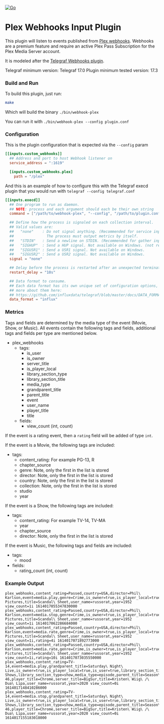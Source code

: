 [![Go](https://github.com/russorat/telegraf-webhooks-plex/actions/workflows/go.yml/badge.svg)](https://github.com/russorat/telegraf-webhooks-plex/actions/workflows/go.yml)

# Plex Webhooks Input Plugin

This plugin will listen to events published from [Plex webhooks](https://support.plex.tv/articles/115002267687-webhooks/). Webhooks are a premium feature and require an active Plex Pass Subscription for the Plex Media Server account.

It is modeled after the [Telegraf Webhooks plugin](https://github.com/influxdata/telegraf/tree/master/plugins/inputs/webhooks).

Telegraf minimum version: Telegraf 17.0
Plugin minimum tested version: 17.3

### Build and Run

To build this plugin, just run:

```sh
make
```

Which will build the binary `./bin/webhook-plex`

You can run it with `./bin/webhook-plex --config plugin.conf`

### Configuration

This is the plugin configuration that is expected via the `--config` param

```toml
[[inputs.custom_webhooks]]
  ## Address and port to host Webhook listener on
  service_address = ":1619"

  [inputs.custom_webhooks.plex]
    path = "/plex"
```

And this is an example of how to configure this with the Telegraf execd plugin that you would run with `telegraf --config telegraf.conf`

```toml
[[inputs.execd]]
  ## One program to run as daemon.
  ## NOTE: process and each argument should each be their own string
  command = ["/path/to/webhook-plex", "--config", "/path/to/plugin.conf"]

  ## Define how the process is signaled on each collection interval.
  ## Valid values are:
  ##   "none"    : Do not signal anything. (Recommended for service inputs)
  ##               The process must output metrics by itself.
  ##   "STDIN"   : Send a newline on STDIN. (Recommended for gather inputs)
  ##   "SIGHUP"  : Send a HUP signal. Not available on Windows. (not recommended)
  ##   "SIGUSR1" : Send a USR1 signal. Not available on Windows.
  ##   "SIGUSR2" : Send a USR2 signal. Not available on Windows.
  signal = "none"

  ## Delay before the process is restarted after an unexpected termination
  restart_delay = "10s"

  ## Data format to consume.
  ## Each data format has its own unique set of configuration options, read
  ## more about them here:
  ## https://github.com/influxdata/telegraf/blob/master/docs/DATA_FORMATS_INPUT.md
  data_format = "influx"
  ```

### Metrics

Tags and fields are determined by the media type of the event (Movie, Show, or Music). All events contain the following tags and fields, additional tags and fields per type are mentioned below. 

- plex_webhooks
  - tags:
    - is_user
    - is_owner
    - server_title
    - is_player_local
    - library_section_type
    - library_section_title
    - media_type
    - grandparent_title
    - parent_title
    - event
    - user_name
    - player_title
    - title
  - fields:
    - view_count (int, count)

If the event is a rating event, then a `rating` field will be added of type `int`.

If the event is a Movie, the following tags are included:

- tags:
  - content_rating: For example PG-13, R
  - chapter_source
  - genre: Note, only the first in the list is stored
  - director: Note, only the first in the list is stored
  - country: Note, only the first in the list is stored
  - collection: Note, only the first in the list is stored
  - studio
  - year

If the event is a Show, the following tags are included:

- tags:
  - content_rating: For example TV-14, TV-MA
  - year
  - chapter_source
  - director: Note, only the first in the list is stored

If the event is Music, the following tags and fields are included:

- tags:
  - mood
- fields:
  - rating_count (int, count)

### Example Output

```
plex_webhooks,content_rating=Passed,country=USA,director=Phil\ Karlson,event=media.play,genre=Crime,is_owner=true,is_player_local=true,is_user=true,library_section_title=Movies,library_section_type=movie,media_type=movie,player_title=Chrome,server_title=BigSur,studio=Columbia\ Pictures,title=Scandal\ Sheet,user_name=russorat,year=1952 view_count=1i 1614017055347830000
plex_webhooks,content_rating=Passed,country=USA,director=Phil\ Karlson,event=media.stop,genre=Crime,is_owner=true,is_player_local=true,is_user=true,library_section_title=Movies,library_section_type=movie,media_type=movie,player_title=Chrome,server_title=BigSur,studio=Columbia\ Pictures,title=Scandal\ Sheet,user_name=russorat,year=1952 view_count=1i 1614017062286684000
plex_webhooks,content_rating=Passed,country=USA,director=Phil\ Karlson,event=media.rate,genre=Crime,is_owner=true,is_player_local=true,is_user=true,library_section_title=Movies,library_section_type=movie,media_type=movie,player_title=Chrome,server_title=BigSur,studio=Columbia\ Pictures,title=Scandal\ Sheet,user_name=russorat,year=1952 view_count=1i,rating=4i 1614017071892773000
plex_webhooks,content_rating=Passed,country=USA,director=Phil\ Karlson,event=media.rate,genre=Crime,is_owner=true,is_player_local=true,is_user=true,library_section_title=Movies,library_section_type=movie,media_type=movie,player_title=Chrome,server_title=BigSur,studio=Columbia\ Pictures,title=Scandal\ Sheet,user_name=russorat,year=1952 view_count=1i,rating=10i 1614017073035550000
plex_webhooks,content_rating=TV-14,event=media.play,grandparent_title=Saturday\ Night\ Live,is_owner=true,is_player_local=true,is_user=true,library_section_title=TV\ Shows,library_section_type=show,media_type=episode,parent_title=Season\ 46,player_title=Chrome,server_title=BigSur,title=Kristen\ Wiig\ /\ Dua\ Lipa,user_name=russorat,year=2020 view_count=0i 1614017148410286000
plex_webhooks,content_rating=TV-14,event=media.stop,grandparent_title=Saturday\ Night\ Live,is_owner=true,is_player_local=true,is_user=true,library_section_title=TV\ Shows,library_section_type=show,media_type=episode,parent_title=Season\ 46,player_title=Chrome,server_title=BigSur,title=Kristen\ Wiig\ /\ Dua\ Lipa,user_name=russorat,year=2020 view_count=0i 1614017155183018000
```
